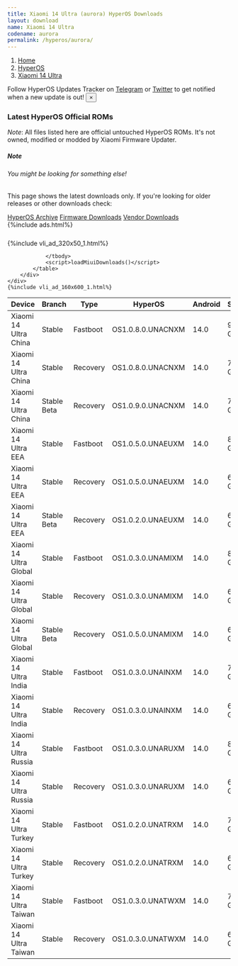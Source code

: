 ```yaml
---
title: Xiaomi 14 Ultra (aurora) HyperOS Downloads
layout: download
name: Xiaomi 14 Ultra
codename: aurora
permalink: /hyperos/aurora/
---
```

<nav aria-label="breadcrumb">
    <ol class="breadcrumb">
        <li class="breadcrumb-item"><a href="/">Home</a></li>
        <li class="breadcrumb-item"><a href="/hyperos/">HyperOS</a></li>
        <li class="breadcrumb-item active" aria-current="page"><a href="/hyperos/aurora/">Xiaomi 14 Ultra</a></li>
    </ol>
</nav>
<div class="alert alert-primary alert-dismissible fade show" role="alert">
    Follow HyperOS Updates Tracker on <a href="https://t.me/MIUIUpdatesTracker" class="alert-link">Telegram</a>
     or <a href="https://twitter.com/MiFwUpdater" class="alert-link">Twitter</a> to get notified when a new update is out!
    <button type="button" class="close" data-dismiss="alert" aria-label="Close">
        <span aria-hidden="true">&times;</span>
    </button>
</div>

### Latest HyperOS Official ROMs
*Note*: All files listed here are official untouched HyperOS ROMs. It's not owned, modified or modded by Xiaomi Firmware Updater.
<div class="card">
  <div class="card-body">
    <h5 class="card-title">Note</h5>
    <h6 class="card-subtitle mb-2 text-muted">You might be looking for something else!</h6>
    <p class="card-text">This page shows the latest downloads only.
     If you're looking for older releases or other downloads check:</p>
    <a href="/archive/hyperos/aurora/" class="card-link">HyperOS Archive</a>
    <a href="/firmware/aurora/" class="card-link">Firmware Downloads</a>
    <a href="/vendor/aurora/" class="card-link">Vendor Downloads</a>
  </div>
</div>
{%include ads.html%}
<div class="row justify-content-center">
    <div class="col-10">
        <div class="table-responsive-md" style="margin-top: 25px;">
            {%include vli_ad_320x50_1.html%}
            <table id="miui" class="display dt-responsive nowrap compact table table-striped table-hover table-sm">
                <thead class="thead-dark">
                    <tr>
                        <th data-ref="device">Device</th>
                        <th data-ref="branch">Branch</th>
                        <th data-ref="type">Type</th>
                        <th data-ref="miui">HyperOS</th>
                        <th data-ref="android">Android</th>
                        <th data-ref="size">Size</th>
                        <th data-ref="size">Date</th>
                        <th data-ref="link">Link</th>
                    </tr>
                </thead>
                <tbody>
                <tr><td>Xiaomi 14 Ultra China</td><td>Stable</td><td>Fastboot</td><td>OS1.0.8.0.UNACNXM</td><td>14.0</td><td>9.3 GB</td><td>2024-03-23</td><td><a href="/hyperos/aurora/stable/OS1.0.8.0.UNACNXM/">Download</a></td></tr>
<tr><td>Xiaomi 14 Ultra China</td><td>Stable</td><td>Recovery</td><td>OS1.0.8.0.UNACNXM</td><td>14.0</td><td>7.3 GB</td><td>2024-03-26</td><td><a href="/hyperos/aurora/stable/OS1.0.8.0.UNACNXM/">Download</a></td></tr>
<tr><td>Xiaomi 14 Ultra China</td><td>Stable Beta</td><td>Recovery</td><td>OS1.0.9.0.UNACNXM</td><td>14.0</td><td>7.3 GB</td><td>2024-04-18</td><td><a href="/hyperos/aurora/stable beta/OS1.0.9.0.UNACNXM/">Download</a></td></tr>
<tr><td>Xiaomi 14 Ultra EEA</td><td>Stable</td><td>Fastboot</td><td>OS1.0.5.0.UNAEUXM</td><td>14.0</td><td>8.3 GB</td><td>2024-03-15</td><td><a href="/hyperos/aurora/stable/OS1.0.5.0.UNAEUXM/">Download</a></td></tr>
<tr><td>Xiaomi 14 Ultra EEA</td><td>Stable</td><td>Recovery</td><td>OS1.0.5.0.UNAEUXM</td><td>14.0</td><td>6.5 GB</td><td>2024-03-25</td><td><a href="/hyperos/aurora/stable/OS1.0.5.0.UNAEUXM/">Download</a></td></tr>
<tr><td>Xiaomi 14 Ultra EEA</td><td>Stable Beta</td><td>Recovery</td><td>OS1.0.2.0.UNAEUXM</td><td>14.0</td><td>6.4 GB</td><td>2024-02-26</td><td><a href="/hyperos/aurora/stable beta/OS1.0.2.0.UNAEUXM/">Download</a></td></tr>
<tr><td>Xiaomi 14 Ultra Global</td><td>Stable</td><td>Fastboot</td><td>OS1.0.3.0.UNAMIXM</td><td>14.0</td><td>8.7 GB</td><td>2024-03-14</td><td><a href="/hyperos/aurora/stable/OS1.0.3.0.UNAMIXM/">Download</a></td></tr>
<tr><td>Xiaomi 14 Ultra Global</td><td>Stable</td><td>Recovery</td><td>OS1.0.3.0.UNAMIXM</td><td>14.0</td><td>6.5 GB</td><td>2024-03-25</td><td><a href="/hyperos/aurora/stable/OS1.0.3.0.UNAMIXM/">Download</a></td></tr>
<tr><td>Xiaomi 14 Ultra Global</td><td>Stable Beta</td><td>Recovery</td><td>OS1.0.5.0.UNAMIXM</td><td>14.0</td><td>6.5 GB</td><td>2024-04-26</td><td><a href="/hyperos/aurora/stable beta/OS1.0.5.0.UNAMIXM/">Download</a></td></tr>
<tr><td>Xiaomi 14 Ultra India</td><td>Stable</td><td>Fastboot</td><td>OS1.0.3.0.UNAINXM</td><td>14.0</td><td>7.1 GB</td><td>2024-03-26</td><td><a href="/hyperos/aurora/stable/OS1.0.3.0.UNAINXM/">Download</a></td></tr>
<tr><td>Xiaomi 14 Ultra India</td><td>Stable</td><td>Recovery</td><td>OS1.0.3.0.UNAINXM</td><td>14.0</td><td>6.3 GB</td><td>2024-04-08</td><td><a href="/hyperos/aurora/stable/OS1.0.3.0.UNAINXM/">Download</a></td></tr>
<tr><td>Xiaomi 14 Ultra Russia</td><td>Stable</td><td>Fastboot</td><td>OS1.0.3.0.UNARUXM</td><td>14.0</td><td>8.4 GB</td><td>2024-03-26</td><td><a href="/hyperos/aurora/stable/OS1.0.3.0.UNARUXM/">Download</a></td></tr>
<tr><td>Xiaomi 14 Ultra Russia</td><td>Stable</td><td>Recovery</td><td>OS1.0.3.0.UNARUXM</td><td>14.0</td><td>6.4 GB</td><td>2024-04-04</td><td><a href="/hyperos/aurora/stable/OS1.0.3.0.UNARUXM/">Download</a></td></tr>
<tr><td>Xiaomi 14 Ultra Turkey</td><td>Stable</td><td>Fastboot</td><td>OS1.0.2.0.UNATRXM</td><td>14.0</td><td>7.7 GB</td><td>2024-03-08</td><td><a href="/hyperos/aurora/stable/OS1.0.2.0.UNATRXM/">Download</a></td></tr>
<tr><td>Xiaomi 14 Ultra Turkey</td><td>Stable</td><td>Recovery</td><td>OS1.0.2.0.UNATRXM</td><td>14.0</td><td>6.4 GB</td><td>2024-04-03</td><td><a href="/hyperos/aurora/stable/OS1.0.2.0.UNATRXM/">Download</a></td></tr>
<tr><td>Xiaomi 14 Ultra Taiwan</td><td>Stable</td><td>Fastboot</td><td>OS1.0.3.0.UNATWXM</td><td>14.0</td><td>7.5 GB</td><td>2024-03-15</td><td><a href="/hyperos/aurora/stable/OS1.0.3.0.UNATWXM/">Download</a></td></tr>
<tr><td>Xiaomi 14 Ultra Taiwan</td><td>Stable</td><td>Recovery</td><td>OS1.0.3.0.UNATWXM</td><td>14.0</td><td>6.4 GB</td><td>2024-03-28</td><td><a href="/hyperos/aurora/stable/OS1.0.3.0.UNATWXM/">Download</a></td></tr>

                </tbody>
                <script>loadMiuiDownloads()</script>
            </table>
        </div>
    </div>
    {%include vli_ad_160x600_1.html%}
</div>
